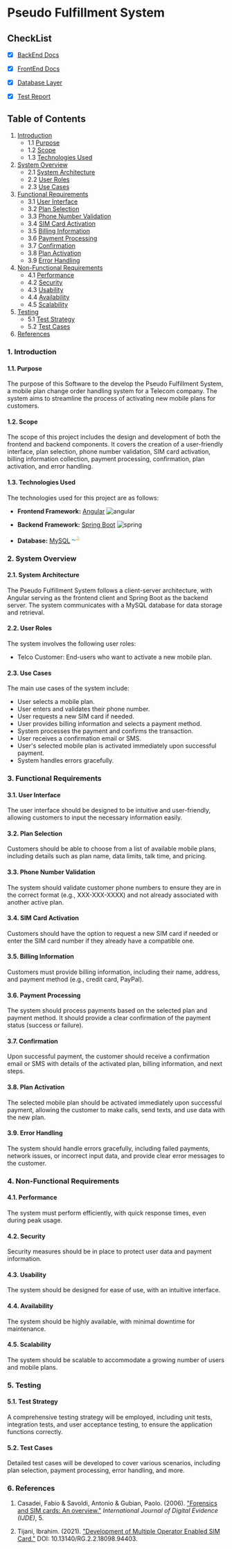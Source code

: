 # Pseudo Fulfillment System

## CheckList

- [x] [BackEnd Docs](https://github.com/chiragagarwal-j/Psuedo-fulfillment-system/blob/main/PFSystem/PFSystemAPI.md#base-url)

- [x] [FrontEnd Docs](https://github.com/chiragagarwal-j/Psuedo-fulfillment-system/tree/main/procharge/documentation)

- [x] [Database Layer](https://github.com/chiragagarwal-j/Psuedo-fulfillment-system/tree/main/PFSystem/PFSystem_Database_Layer.png)

- [x] [Test Report](https://github.com/chiragagarwal-j/Psuedo-fulfillment-system/tree/main/PFSystem/Jacoco_Report.png)

## Table of Contents

1. [Introduction](#1-introduction)
   - 1.1 [Purpose](#11-purpose)
   - 1.2 [Scope](#12-scope)
   - 1.3 [Technologies Used](#13-technologies-used)
2. [System Overview](#2-system-overview)
   - 2.1 [System Architecture](#21-system-architecture)
   - 2.2 [User Roles](#22-user-roles)
   - 2.3 [Use Cases](#23-use-cases)
3. [Functional Requirements](#3-functional-requirements)
   - 3.1 [User Interface](#31-user-interface)
   - 3.2 [Plan Selection](#32-plan-selection)
   - 3.3 [Phone Number Validation](#33-phone-number-validation)
   - 3.4 [SIM Card Activation](#34-sim-card-activation)
   - 3.5 [Billing Information](#35-billing-information)
   - 3.6 [Payment Processing](#36-payment-processing)
   - 3.7 [Confirmation](#37-confirmation)
   - 3.8 [Plan Activation](#38-plan-activation)
   - 3.9 [Error Handling](#39-error-handling)
4. [Non-Functional Requirements](#4-non-functional-requirements)
   - 4.1 [Performance](#41-performance)
   - 4.2 [Security](#42-security)
   - 4.3 [Usability](#43-usability)
   - 4.4 [Availability](#44-availability)
   - 4.5 [Scalability](#45-scalability)
5. [Testing](#5-testing)
   - 5.1 [Test Strategy](#51-test-strategy)
   - 5.2 [Test Cases](#52-test-cases)
6. [References](#6-references)

### 1. Introduction

#### 1.1. Purpose

The purpose of this Software to the develop the Pseudo Fulfillment System, a mobile plan change order handling system for a Telecom company. The system aims to streamline the process of activating new mobile plans for customers.

#### 1.2. Scope

The scope of this project includes the design and development of both the frontend and backend components. It covers the creation of a user-friendly interface, plan selection, phone number validation, SIM card activation, billing information collection, payment processing, confirmation, plan activation, and error handling.

#### 1.3. Technologies Used

The technologies used for this project are as follows:

- **Frontend Framework:** [Angular](https://angular.io)
  <img src="https://angular.io/assets/images/logos/angular/angular.svg" alt="angular" width="20" height="20">

- **Backend Framework:** [Spring Boot](https://spring.io/)
  <img src="https://www.vectorlogo.zone/logos/springio/springio-icon.svg" alt="spring" width="20" height="20">

- **Database:** [MySQL](https://www.mysql.com/)
  <img src="https://raw.githubusercontent.com/devicons/devicon/master/icons/mysql/mysql-original-wordmark.svg" alt="mysql" width="20" height="20">

### 2. System Overview

#### 2.1. System Architecture

The Pseudo Fulfillment System follows a client-server architecture, with Angular serving as the frontend client and Spring Boot as the backend server. The system communicates with a MySQL database for data storage and retrieval.

#### 2.2. User Roles

The system involves the following user roles:

- Telco Customer: End-users who want to activate a new mobile plan.

#### 2.3. Use Cases

The main use cases of the system include:

- User selects a mobile plan.
- User enters and validates their phone number.
- User requests a new SIM card if needed.
- User provides billing information and selects a payment method.
- System processes the payment and confirms the transaction.
- User receives a confirmation email or SMS.
- User's selected mobile plan is activated immediately upon successful payment.
- System handles errors gracefully.

### 3. Functional Requirements

#### 3.1. User Interface

The user interface should be designed to be intuitive and user-friendly, allowing customers to input the necessary information easily.

#### 3.2. Plan Selection

Customers should be able to choose from a list of available mobile plans, including details such as plan name, data limits, talk time, and pricing.

#### 3.3. Phone Number Validation

The system should validate customer phone numbers to ensure they are in the correct format (e.g., XXX-XXX-XXXX) and not already associated with another active plan.

#### 3.4. SIM Card Activation

Customers should have the option to request a new SIM card if needed or enter the SIM card number if they already have a compatible one.

#### 3.5. Billing Information

Customers must provide billing information, including their name, address, and payment method (e.g., credit card, PayPal).

#### 3.6. Payment Processing

The system should process payments based on the selected plan and payment method. It should provide a clear confirmation of the payment status (success or failure).

#### 3.7. Confirmation

Upon successful payment, the customer should receive a confirmation email or SMS with details of the activated plan, billing information, and next steps.

#### 3.8. Plan Activation

The selected mobile plan should be activated immediately upon successful payment, allowing the customer to make calls, send texts, and use data with the new plan.

#### 3.9. Error Handling

The system should handle errors gracefully, including failed payments, network issues, or incorrect input data, and provide clear error messages to the customer.

### 4. Non-Functional Requirements

#### 4.1. Performance

The system must perform efficiently, with quick response times, even during peak usage.

#### 4.2. Security

Security measures should be in place to protect user data and payment information.

#### 4.3. Usability

The system should be designed for ease of use, with an intuitive interface.

#### 4.4. Availability

The system should be highly available, with minimal downtime for maintenance.

#### 4.5. Scalability

The system should be scalable to accommodate a growing number of users and mobile plans.

### 5. Testing

#### 5.1. Test Strategy

A comprehensive testing strategy will be employed, including unit tests, integration tests, and user acceptance testing, to ensure the application functions correctly.

#### 5.2. Test Cases

Detailed test cases will be developed to cover various scenarios, including plan selection, payment processing, error handling, and more.

### 6. References

1. Casadei, Fabio & Savoldi, Antonio & Gubian, Paolo. (2006). ["Forensics and SIM cards: An overview."](https://www.researchgate.net/publication/220542556_Forensics_and_SIM_cards_An_overview) _International Journal of Digital Evidence (IJDE)_, 5.

2. Tijani, Ibrahim. (2021). ["Development of Multiple Operator Enabled SIM Card."](https://www.researchgate.net/publication/349566748_DEVELOPMENT_OF_MULTIPLE_OPERATOR_ENABLED_SIM_CARD) DOI: 10.13140/RG.2.2.18098.94403.
